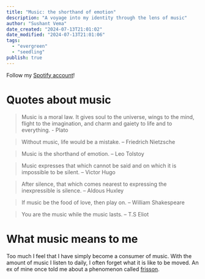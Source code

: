 ```yaml
---
title: "Music: the shorthand of emotion"
description: "A voyage into my identity through the lens of music"
author: "Sushant Vema"
date_created: "2024-07-13T21:01:02"
date_modified: "2024-07-13T21:01:06"
tags:
  - "evergreen"
  - "seedling"
publish: true
---
```

Follow my [Spotify account](https://open.spotify.com/user/blubstrikesback?si=131c3c381e234cbe)!

# Quotes about music
> Music is a moral law. It gives soul to the universe, wings to the mind, flight to the imagination, and charm and gaiety to life and to everything. - Plato

> Without music, life would be a mistake. – Friedrich Nietzsche

> Music is the shorthand of emotion. – Leo Tolstoy

> Music expresses that which cannot be said and on which it is impossible to be silent. – Victor Hugo

> After silence, that which comes nearest to expressing the inexpressible is silence. – Aldous Huxley

> If music be the food of love, then play on. – William Shakespeare

> You are the music while the music lasts. – T.S Eliot

# What music means to me
Too much I feel that I have simply become a consumer of music. With the amount of music I listen to daily, I often forget what it is like to be moved. An ex of mine once told me about a phenomenon called [frisson](https://en.wikipedia.org/wiki/Frisson). 
